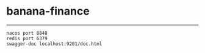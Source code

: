 # banana-finance
___
`nacos port 8848`<br>
`redis port 6379`<br>
`swagger-doc localhost:9201/doc.html`
